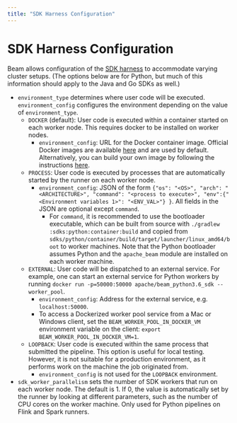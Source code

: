 ```yaml
---
title: "SDK Harness Configuration"
---
```

<!--
Licensed under the Apache License, Version 2.0 (the "License");
you may not use this file except in compliance with the License.
You may obtain a copy of the License at

http://www.apache.org/licenses/LICENSE-2.0

Unless required by applicable law or agreed to in writing, software
distributed under the License is distributed on an "AS IS" BASIS,
WITHOUT WARRANTIES OR CONDITIONS OF ANY KIND, either express or implied.
See the License for the specific language governing permissions and
limitations under the License.
-->

# SDK Harness Configuration

Beam allows configuration of the [SDK harness](/roadmap/portability/) to
accommodate varying cluster setups.
(The options below are for Python, but much of this information should apply to the Java and Go SDKs
as well.)

- `environment_type` determines where user code will be executed.
  `environment_config` configures the environment depending on the value of `environment_type`.
  - `DOCKER` (default): User code is executed within a container started on each worker node.
    This requires docker to be installed on worker nodes.
    - `environment_config`: URL for the Docker container image. Official Docker images
    are available [here](https://hub.docker.com/u/apachebeam) and are used by default.
    Alternatively, you can build your own image by following the instructions
    [here](/documentation/runtime/environments/).
  - `PROCESS`: User code is executed by processes that are automatically started by the runner on
    each worker node.
    - `environment_config`: JSON of the form `{"os": "<OS>", "arch": "<ARCHITECTURE>",
    "command": "<process to execute>", "env":{"<Environment variables 1>": "<ENV_VAL>"} }`. All
    fields in the JSON are optional except `command`.
      - For `command`, it is recommended to use the bootloader executable, which can be built from
        source with `./gradlew :sdks:python:container:build` and copied from
        `sdks/python/container/build/target/launcher/linux_amd64/boot` to worker machines.
        Note that the Python bootloader assumes Python and the `apache_beam` module are installed
        on each worker machine.
  - `EXTERNAL`: User code will be dispatched to an external service. For example, one can start
    an external service for Python workers by running
    `docker run -p=50000:50000 apache/beam_python3.6_sdk --worker_pool`.
    - `environment_config`: Address for the external service, e.g. `localhost:50000`.
    - To access a Dockerized worker pool service from a Mac or Windows client, set the
      `BEAM_WORKER_POOL_IN_DOCKER_VM` environment variable on the client:
      `export BEAM_WORKER_POOL_IN_DOCKER_VM=1`.
  - `LOOPBACK`: User code is executed within the same process that submitted the pipeline. This
    option is useful for local testing. However, it is not suitable for a production environment,
    as it performs work on the machine the job originated from.
    - `environment_config` is not used for the `LOOPBACK` environment.
- `sdk_worker_parallelism` sets the number of SDK workers that run on each worker node. The default is 1. If 0, the value is automatically set by the runner by looking at different parameters, such as the number of CPU cores on the worker machine. Only used for Python pipelines on Flink and Spark runners.